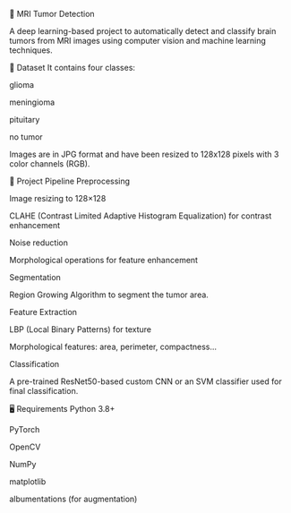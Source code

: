 🧠 MRI Tumor Detection

A deep learning-based project to automatically detect and classify brain tumors from MRI images using computer vision and machine learning techniques.

📂 Dataset
It contains four classes:

glioma

meningioma

pituitary

no tumor

Images are in JPG format and have been resized to 128x128 pixels with 3 color channels (RGB).

🧪 Project Pipeline
Preprocessing

Image resizing to 128×128

CLAHE (Contrast Limited Adaptive Histogram Equalization) for contrast enhancement

Noise reduction

Morphological operations for feature enhancement

Segmentation

Region Growing Algorithm to segment the tumor area.

Feature Extraction

LBP (Local Binary Patterns) for texture

Morphological features: area, perimeter, compactness...

Classification

A pre-trained ResNet50-based custom CNN or an SVM classifier used for final classification.

🖥️ Requirements
Python 3.8+

PyTorch

OpenCV

NumPy

matplotlib

albumentations (for augmentation)
